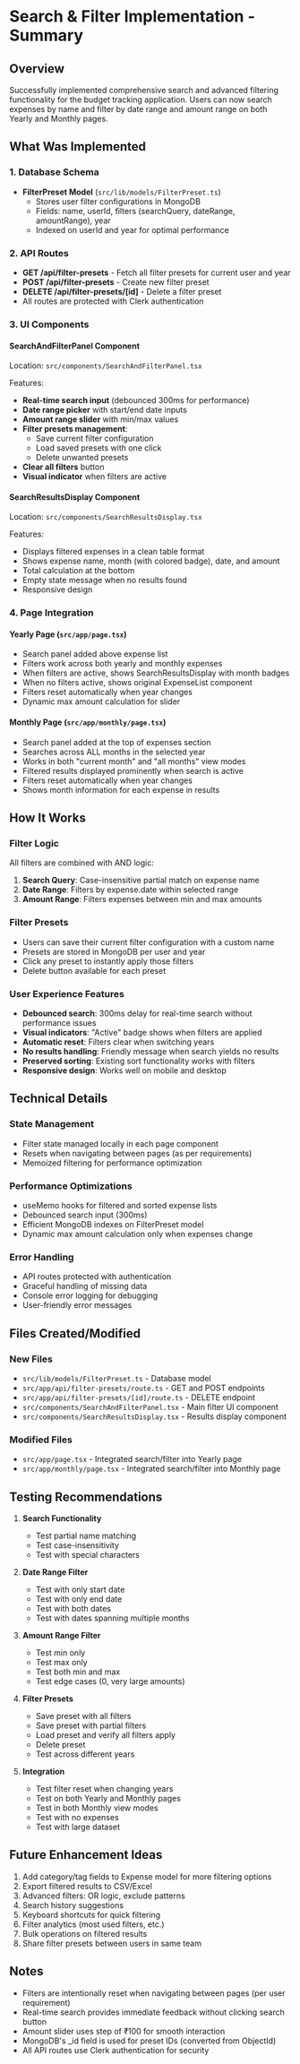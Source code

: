 # Search & Filter Implementation - Summary

## Overview
Successfully implemented comprehensive search and advanced filtering functionality for the budget tracking application. Users can now search expenses by name and filter by date range and amount range on both Yearly and Monthly pages.

## What Was Implemented

### 1. Database Schema
- **FilterPreset Model** (`src/lib/models/FilterPreset.ts`)
  - Stores user filter configurations in MongoDB
  - Fields: name, userId, filters (searchQuery, dateRange, amountRange), year
  - Indexed on userId and year for optimal performance

### 2. API Routes
- **GET /api/filter-presets** - Fetch all filter presets for current user and year
- **POST /api/filter-presets** - Create new filter preset
- **DELETE /api/filter-presets/[id]** - Delete a filter preset
- All routes are protected with Clerk authentication

### 3. UI Components

#### SearchAndFilterPanel Component
Location: `src/components/SearchAndFilterPanel.tsx`

Features:
- **Real-time search input** (debounced 300ms for performance)
- **Date range picker** with start/end date inputs
- **Amount range slider** with min/max values
- **Filter presets management**:
  - Save current filter configuration
  - Load saved presets with one click
  - Delete unwanted presets
- **Clear all filters** button
- **Visual indicator** when filters are active

#### SearchResultsDisplay Component
Location: `src/components/SearchResultsDisplay.tsx`

Features:
- Displays filtered expenses in a clean table format
- Shows expense name, month (with colored badge), date, and amount
- Total calculation at the bottom
- Empty state message when no results found
- Responsive design

### 4. Page Integration

#### Yearly Page (`src/app/page.tsx`)
- Search panel added above expense list
- Filters work across both yearly and monthly expenses
- When filters are active, shows SearchResultsDisplay with month badges
- When no filters active, shows original ExpenseList component
- Filters reset automatically when year changes
- Dynamic max amount calculation for slider

#### Monthly Page (`src/app/monthly/page.tsx`)
- Search panel added at the top of expenses section
- Searches across ALL months in the selected year
- Works in both "current month" and "all months" view modes
- Filtered results displayed prominently when search is active
- Filters reset automatically when year changes
- Shows month information for each expense in results

## How It Works

### Filter Logic
All filters are combined with AND logic:

1. **Search Query**: Case-insensitive partial match on expense name
2. **Date Range**: Filters by expense.date within selected range
3. **Amount Range**: Filters expenses between min and max amounts

### Filter Presets
- Users can save their current filter configuration with a custom name
- Presets are stored in MongoDB per user and year
- Click any preset to instantly apply those filters
- Delete button available for each preset

### User Experience Features
- **Debounced search**: 300ms delay for real-time search without performance issues
- **Visual indicators**: "Active" badge shows when filters are applied
- **Automatic reset**: Filters clear when switching years
- **No results handling**: Friendly message when search yields no results
- **Preserved sorting**: Existing sort functionality works with filters
- **Responsive design**: Works well on mobile and desktop

## Technical Details

### State Management
- Filter state managed locally in each page component
- Resets when navigating between pages (as per requirements)
- Memoized filtering for performance optimization

### Performance Optimizations
- useMemo hooks for filtered and sorted expense lists
- Debounced search input (300ms)
- Efficient MongoDB indexes on FilterPreset model
- Dynamic max amount calculation only when expenses change

### Error Handling
- API routes protected with authentication
- Graceful handling of missing data
- Console error logging for debugging
- User-friendly error messages

## Files Created/Modified

### New Files
- `src/lib/models/FilterPreset.ts` - Database model
- `src/app/api/filter-presets/route.ts` - GET and POST endpoints
- `src/app/api/filter-presets/[id]/route.ts` - DELETE endpoint
- `src/components/SearchAndFilterPanel.tsx` - Main filter UI component
- `src/components/SearchResultsDisplay.tsx` - Results display component

### Modified Files
- `src/app/page.tsx` - Integrated search/filter into Yearly page
- `src/app/monthly/page.tsx` - Integrated search/filter into Monthly page

## Testing Recommendations

1. **Search Functionality**
   - Test partial name matching
   - Test case-insensitivity
   - Test with special characters

2. **Date Range Filter**
   - Test with only start date
   - Test with only end date
   - Test with both dates
   - Test with dates spanning multiple months

3. **Amount Range Filter**
   - Test min only
   - Test max only
   - Test both min and max
   - Test edge cases (0, very large amounts)

4. **Filter Presets**
   - Save preset with all filters
   - Save preset with partial filters
   - Load preset and verify all filters apply
   - Delete preset
   - Test across different years

5. **Integration**
   - Test filter reset when changing years
   - Test on both Yearly and Monthly pages
   - Test in both Monthly view modes
   - Test with no expenses
   - Test with large dataset

## Future Enhancement Ideas

1. Add category/tag fields to Expense model for more filtering options
2. Export filtered results to CSV/Excel
3. Advanced filters: OR logic, exclude patterns
4. Search history suggestions
5. Keyboard shortcuts for quick filtering
6. Filter analytics (most used filters, etc.)
7. Bulk operations on filtered results
8. Share filter presets between users in same team

## Notes

- Filters are intentionally reset when navigating between pages (per user requirement)
- Real-time search provides immediate feedback without clicking search button
- Amount slider uses step of ₹100 for smooth interaction
- MongoDB's _id field is used for preset IDs (converted from ObjectId)
- All API routes use Clerk authentication for security

